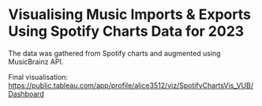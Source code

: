 # Visualising Music Imports &amp; Exports Using Spotify Charts Data for 2023
The data was gathered from Spotify charts and augmented using MusicBrainz API. 

Final visualisation: https://public.tableau.com/app/profile/alice3512/viz/SpotifyChartsVis_VUB/Dashboard


